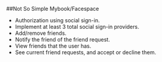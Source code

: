 ##Not So Simple Mybook/Facespace

* Authorization using social sign-in.
* Implement at least 3 total social sign-in providers.
* Add/remove friends.
* Notify the friend of the friend request.
* View friends that the user has.
* See current friend requests, and accept or decline them.
